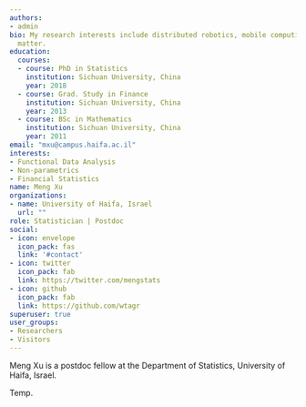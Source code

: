 ```yaml
---
authors:
- admin
bio: My research interests include distributed robotics, mobile computing and programmable
  matter.
education:
  courses:
  - course: PhD in Statistics
    institution: Sichuan University, China
    year: 2018
  - course: Grad. Study in Finance
    institution: Sichuan University, China
    year: 2013
  - course: BSc in Mathematics
    institution: Sichuan University, China
    year: 2011
email: "mxu@campus.haifa.ac.il"
interests:
- Functional Data Analysis
- Non-parametrics
- Financial Statistics
name: Meng Xu
organizations:
- name: University of Haifa, Israel
  url: ""
role: Statistician | Postdoc
social:
- icon: envelope
  icon_pack: fas
  link: '#contact'
- icon: twitter
  icon_pack: fab
  link: https://twitter.com/mengstats
- icon: github
  icon_pack: fab
  link: https://github.com/wtagr
superuser: true
user_groups:
- Researchers
- Visitors
---
```


Meng Xu is a postdoc fellow at the Department of Statistics, University of Haifa, Israel.

Temp. 
